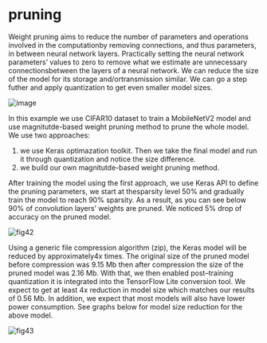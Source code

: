 # pruning
Weight pruning aims to reduce the number of parameters and operations involved in the computationby removing connections, and thus parameters, in between neural network layers.  Practically setting the neural network parameters’ values to zero to remove what we estimate are unnecessary connectionsbetween  the  layers  of  a  neural  network.   We  can  reduce  the  size  of  the  model  for  its  storage  and/ortransmission similar. We can go a step futher and apply quantization to get even smaller model sizes.

![image](https://user-images.githubusercontent.com/3256544/76695867-834d2580-6641-11ea-9e41-03e94363c492.png)


In this example we use CIFAR10 dataset to train a MobileNetV2 model and use magnitutde-based weight pruning method to prune the whole model. We use two approaches: 

1) we use Keras optimazation toolkit. Then we take the final model and run it through quantization and notice the size difference.
2) we build our own magnitutde-based weight pruning method.

After training the model using the first approach, we use Keras API to define the pruning parameters, we start at thesparsity level 50% and gradually train the model to reach 90% sparsity.  As a result,  as you can see below 90% of convolution layers’ weights are pruned. We noticed 5% drop of accuracy on the pruned model.

![fig42](https://user-images.githubusercontent.com/3256544/76695825-e38f9780-6640-11ea-8ffa-7dfe19b2b52e.png)

Using a generic file compression algorithm (zip), the Keras model will be reduced by approximately4x times.  The original size of the pruned model before compression was 9.15 Mb then after compression the size of the pruned model was 2.16 Mb.  With that, we then enabled post–training quantization it is  integrated  into  the  TensorFlow  Lite  conversion  tool.   We  expect  to  get  at  least  4x  reduction  in model size which matches our results of 0.56 Mb.  In  addition,  we  expect  that  most  models  will  also  have  lower  power  consumption.   See graphs  below for model size reduction for the above model.

![fig43](https://user-images.githubusercontent.com/3256544/76695827-e5595b00-6640-11ea-9d48-f141b3aef5a3.png)

